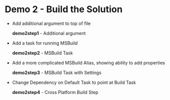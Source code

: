 # Demo 2 - Build the Solution

* Add additional argument to top of file

  **demo2step1** - Additional argument

* Add a task for running MSBuild

  **demo2step2** - MSBuild Task

* Add a more complicated MSBuild Alias, showing ability to add properties

  **demo2step3** - MSBuild Task with Settings

* Change Dependency on Default Task to point at Build Task

  **demo2step4** - Cross Platform Build Step